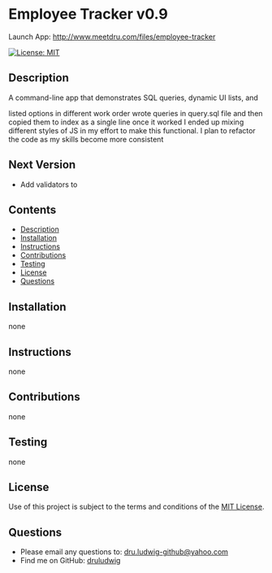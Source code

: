 # Employee Tracker v0.9
  Launch App: <a href="http://www.meetdru.com/files/employee-tracker">http://www.meetdru.com/files/employee-tracker</a>

  [![License: MIT](https://img.shields.io/badge/License-MIT-yellow.svg)](https://opensource.org/licenses/MIT)
  ## Description
  A command-line app that demonstrates SQL queries, dynamic UI lists, and 
  
  
  listed options in different work order
wrote queries in query.sql file and then copied them to index as a single line once it worked
I ended up mixing different styles of JS in my effort to make this functional. I plan to refactor the code as my skills become more consistent
  ## Next Version
  - Add validators to 

  ## Contents
  - [Description](#Description)
  - [Installation](#Installation)
  - [Instructions](#Instructions)
  - [Contributions](#Contributions)
  - [Testing](#Testing)
  - [License](#License)
  - [Questions](#Questions)
 
  ## Installation<br />
  none<br />
  ## Instructions<br />
  none<br />
  ## Contributions<br />
  none<br />
  ## Testing<br />
  none<br />
  ## License<br />
  Use of this project is subject to the terms and conditions of the <a href="https://www.mit.edu/~amini/LICENSE.md">MIT License</a>.<br />
  ## Questions<br />
  - Please email any questions to: <a href="mailto:dru.ludwig-github@yahoo.com">dru.ludwig-github@yahoo.com</a>
  - Find me on GitHub: <a href="https://github.com/druludwig">druludwig</a><br />
  <br />
